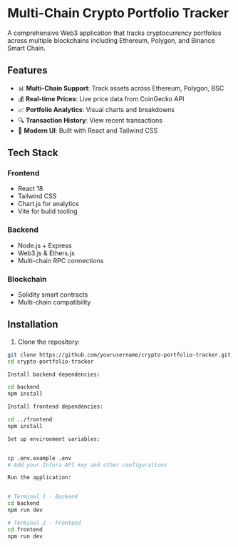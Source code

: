 # Multi-Chain Crypto Portfolio Tracker

A comprehensive Web3 application that tracks cryptocurrency portfolios across multiple blockchains including Ethereum, Polygon, and Binance Smart Chain.

## Features

- 📊 **Multi-Chain Support**: Track assets across Ethereum, Polygon, BSC
- 💰 **Real-time Prices**: Live price data from CoinGecko API
- 📈 **Portfolio Analytics**: Visual charts and breakdowns
- 🔍 **Transaction History**: View recent transactions
- 🎨 **Modern UI**: Built with React and Tailwind CSS

## Tech Stack

### Frontend
- React 18
- Tailwind CSS
- Chart.js for analytics
- Vite for build tooling

### Backend
- Node.js + Express
- Web3.js & Ethers.js
- Multi-chain RPC connections

### Blockchain
- Solidity smart contracts
- Multi-chain compatibility

## Installation

1. Clone the repository:
```bash
git clone https://github.com/yourusername/crypto-portfolio-tracker.git
cd crypto-portfolio-tracker

Install backend dependencies:

cd backend
npm install

Install frontend dependencies:

cd ../frontend
npm install

Set up environment variables:


cp .env.example .env
# Add your Infura API key and other configurations

Run the application:


# Terminal 1 - Backend
cd backend
npm run dev

# Terminal 2 - Frontend
cd frontend
npm run dev


